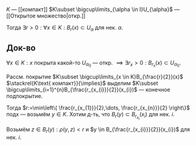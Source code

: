 $K$ — [[компакт]]
$K\subset \bigcup\limits_{\alpha \in I}U_{\alpha}$ — [[Открытое множество|откр.]]

Тогда $\exists r>0: \forall x \in K:B_{r}(x)\subset U_{\alpha}$ для нек. $\alpha$.
## Док-во

$\forall x \in K: x$ покрыта какой-то $U_{\alpha_{0}}$ — откр. $\implies \exists r_{x}>0: B_{r_{x}}(x)\subset U_{\alpha_{0}}$.

Рассм. покрытие $K\subset \bigcup\limits_{x \in K}B_{\frac{r}{2}}(x)$ $\stackrel{K\text{ компакт}}{\implies}$ выделим $K\subset \bigcup\limits_{i=1}^{n}B_{\frac{r_{x_{i}}}{2}}(x_{i})$ — конечное подпокрытие.

Тогда $r:=\min\left\{  \frac{r_{x_{1}}}{2},\dots, \frac{r_{x_{n}}}{2}  \right\}$ подх — возьмём $y \in K$. Хотим д-ть, что $B_{r}(y)\subset B_{r_{x_{i}}}(x_{i})$ для нек. $i$.

Возьмём $z \in B_{r}(y): \rho(y,z)<r$ и $y \in B_{\frac{r_{x_{i}}}{2}}(x_{i})$ для нек. $i$.